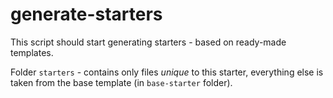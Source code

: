 # generate-starters

This script should start generating starters - based on ready-made templates.

Folder `starters` - contains only files _unique_ to this starter, everything else is taken from the base template (in `base-starter` folder).
